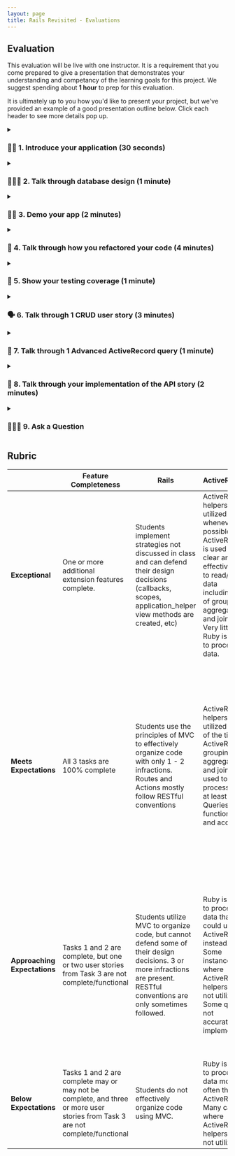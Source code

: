 ```yaml
---
layout: page
title: Rails Revisited - Evaluations
---
```



<style>
summary:hover {
  background-color: #bbe5fa;
}
</style>
  

## Evaluation

This evaluation will be live with one instructor. It is a requirement that you come prepared to give a presentation that demonstrates your understanding and competancy of the learning goals for this project. We suggest spending about **1 hour** to prep for this evaluation. 

It is ultimately up to you how you'd like to present your project, but we've provided an example of a good presentation outline below. Click each header to see more details pop up. 


<details markdown="1"><summary><h3> 👋🏾 1. Introduce your application (30 seconds)</h3></summary>

* What does your project do? 
    - This shouldn't be technical, just a quick description of what the app does. You can think of it like a project description you'd put on a resume. (Ex: "This app keeps track of students across multiple schools, and also allows students to sign up for clubs that are at their school")
</details>
<details markdown="1"><summary><h3> 🧑🏼‍🎨 2. Talk through database design (1 minute)</h3></summary>

* Pull up your schema.
* Talk through the tables/relationship that you started with.
* Explain the new tables/relationships that you added for this project, and how they relate to one (or both) of your original two tables you had when starting this project.
</details>
<details markdown="1"><summary><h3> 💁🏿 3. Demo your app (2 minutes)</h3></summary>

* Pull up your app in the browser and demonstrate your **new** functionality.
    * **THIS IS SOMETHING YOU NEED TO PRACTICE!**
        - Plan out a flow for how you want to demonstrate the user's experience for your application. You want this to be as seamless and efficient as possible. 
        - You do not need to talk about your code at this point, you should just be demoing the user experience. 
</details>
<details markdown="1"><summary><h3> 🔄 4. Talk through how you refactored your code (4 minutes)</h3></summary>

 * Pull up your changelog/projectboard to show how you organized the refactors that you needed to make for this project. 
 * Switch back to your code, pull up your `routes.rb` file, an example of a form refactor, and 1 other area of code where you made a MVC refactor.
* For each instance that you show above, give a brief explanation as to why you made that refactor. For example, did that refactor better align with a particular pillar of OOP, or maybe better rails/ruby convention?
</details>
<details markdown="1"><summary><h3> 💯 5. Show your testing coverage (1 minute)</h3></summary>

* Run `bundle exec rspec spec/models` to show your coverage percentage for your models.
* Run `bundle exec rspec spec/features` to show your coverage percentage for your features.
* If either of the percentages are below 100%, pull up your coverage report to show what was not tested. (`open coverage/index.html`)
</details>

<details markdown="1"><summary><h3> 🗣 6. Talk through 1 CRUD user story (3 minutes)</h3></summary>

 * Choose a CRUD user story that you are most proud of. 
    - Talk through the test(s) and the code for that feature.
        * This should be a high level overview of your code implementation. You should not talk through your code line by line, but rather, talk through the flow of your code, and the responsibilities of the methods/files that your flow passes through. 
        <details markdown="1"><summary><h4>✅ Examples of what a high-level explanation might sound like</h4></summary>

        **Example 1:**
        ```
        When a user clicks on the button to add a student to a teacher's roster, a POST request is sent to /student_teachers and the student id and the teacher id are sent in the body of the request. That route takes me to the create action in my StudentTeacherController, which creates a new resource in my student_teachers table for that teacher and that student. And then, upon successful creation of that new resource, I redirect back to the teacher's show page.
        ```

        **Example 2:**
        ```
        To test this feature, I tested that when a user navigates to a teachers show page, and adds a new student via the form on the page, that they're redirected to the Teacher Show Page and they can see that new student appear on that teacher's roster list. I also make sure that a new StudentTeacher resource is added in my database. 
        ```
        </details>
        <details markdown="1"><summary><h4>❌ Examples of what a line-by-line explanation might sound like</h4></summary>

        **Example 1:**
        ```
        I created a route for POST /student_teachers which goes to the create action in the StudentTeachersController. In the create action, first, I get the teacher id by doing params[:teacher_id] and save that into a variable called teacher_id. Then, I get the student id by doing params[:student_id] and saving that into a variable called student_id. Then, I call StudentTeacher.new, and pass in teacher_id and student_id. Then on the last line I call redirect_to and I redirect to teacher_path and pass in the teacher id.
        ```

        **Example 2:**
        ```
        To test this feature, I made a "describe" block for "Student Teacher Creation" and then I made an "it" block within that "describe" block, called "Teacher can add a student to their roster". First, I created a teacher and saved that into a variable called "teacher", and then I went to that teachers show page by doing  "visit teacher_path" and passing in the teacher variable that I have on the line above.... 
        ```
        </details>

</details>
<details markdown="1"><summary><h3> 🤯 7. Talk through 1 Advanced ActiveRecord query (1 minute)</h3></summary>

* Describe the functionality you needed the query for.
* Pull up your code for the query, and talk about what it's doing.
</details>
<details markdown="1"><summary><h3> 🎉 8. Talk through your implementation of the API story (2 minutes)</h3></summary>

* This should also be explained at a high level, just like the CRUD user story. 
</details>
<details markdown="1"><summary><h3> 🙋🏻‍♀️ 9. Ask a Question </h3></summary>

* What's something you'd like feedback on? 
</details>


## Rubric

| | **Feature Completeness** | **Rails** | **ActiveRecord** | **Testing and Debugging**                                                                                                                                                                                               |
| --- | ---------------------------------------------------------------------------------------------------------------------------| --- | --- | ----------------------------------------------------------------------------------------------------------------------------------------------------------------------------------------------------------------------- |
| **Exceptional**  | One or more additional extension features complete. | Students implement strategies not discussed in class and can defend their design decisions (callbacks, scopes, application_helper view methods are created, etc) | ActiveRecord helpers are utilized whenever possible. ActiveRecord is used in a clear and effective way to read/write data including use of grouping, aggregating, and joining. Very little Ruby is used to process data. | Very clear Test Driven Development. Test files are extremely well organized and nested. Students can point to multiple examples of edge case testing that are not included in the user stories. |
| **Meets Expectations** | All 3 tasks are 100% complete| Students use the principles of MVC to effectively organize code with only 1 - 2 infractions. Routes and Actions mostly follow RESTful conventions | ActiveRecord helpers are utilized most of the time. ActiveRecord grouping, aggregating, and joining is used to process data at least once.  Queries are functional and accurate.| 100% coverage for models. 98% coverage for features. Tests are well written and meaningful. All tests passing. TDD Process is clear throughout commits. Some sad path and edge case testing. Tests utilize within blocks to target specific areas of a page. |
| **Approaching Expectations** | Tasks 1 and 2 are complete, but one or two user stories from Task 3 are not complete/functional | Students utilize MVC to organize code, but cannot defend some of their design decisions. 3 or more infractions are present. RESTful conventions are only sometimes followed. | Ruby is used to process data that could use ActiveRecord instead. Some instances where ActiveRecord helpers are not utilized. Some queries not accurately implemented. | Feature test coverage between 90% and 98%, or model test coverage below 100%, or tests are not meaningfully written or have an unclear objective, or tests do not utilize within blocks. Missing sad path or edge case testing.                                |
| **Below Expectations** | Tasks 1 and 2 are complete may or may not be complete, and three or more user stories from Task 3 are not complete/functional| Students do not effectively organize code using MVC. | Ruby is used to process data more often than ActiveRecord. Many cases where ActiveRecord helpers are not utilized.| Below 90% coverage for either features or models. TDD was not used.

